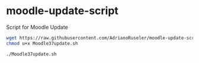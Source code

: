 # moodle-update-script
Script for Moodle Update
```bash
wget https://raw.githubusercontent.com/AdrianoRuseler/moodle-update-script/MOODLE_37/Moodle37update.sh
chmod u+x Moodle37update.sh

./Moodle37update.sh
```
